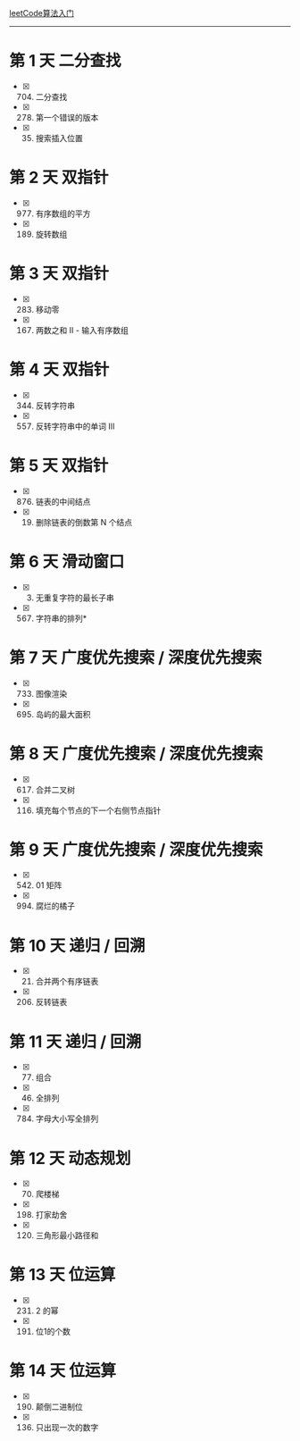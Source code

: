 [leetCode算法入门](https://leetcode-cn.com/study-plan/algorithms/?progress=pg3u6dc)
  
--- 
# 第 1 天 二分查找
- [x] 704. 二分查找  
- [x] 278. 第一个错误的版本  
- [x] 35. 搜索插入位置  

# 第 2 天 双指针
- [x] 977. 有序数组的平方
- [x] 189. 旋转数组

# 第 3 天 双指针
- [x] 283. 移动零
- [x] 167. 两数之和 II - 输入有序数组

# 第 4 天 双指针
- [x] 344. 反转字符串
- [x] 557. 反转字符串中的单词 III

# 第 5 天 双指针
- [x] 876. 链表的中间结点
- [x] 19. 删除链表的倒数第 N 个结点

# 第 6 天 滑动窗口
- [x] 3. 无重复字符的最长子串
- [x] 567. 字符串的排列*

# 第 7 天 广度优先搜索 / 深度优先搜索
- [x] 733. 图像渲染
- [x] 695. 岛屿的最大面积

# 第 8 天 广度优先搜索 / 深度优先搜索
- [x] 617. 合并二叉树
- [x] 116. 填充每个节点的下一个右侧节点指针

# 第 9 天 广度优先搜索 / 深度优先搜索
- [x] 542. 01 矩阵
- [x] 994. 腐烂的橘子

# 第 10 天 递归 / 回溯
- [x] 21. 合并两个有序链表
- [x] 206. 反转链表

# 第 11 天 递归 / 回溯
- [x] 77. 组合
- [x] 46. 全排列
- [x] 784. 字母大小写全排列

# 第 12 天 动态规划
- [x] 70.  爬楼梯
- [x] 198. 打家劫舍
- [x] 120. 三角形最小路径和

# 第 13 天 位运算
- [x] 231. 2 的幂
- [x] 191. 位1的个数

# 第 14 天 位运算
- [x] 190. 颠倒二进制位
- [x] 136. 只出现一次的数字